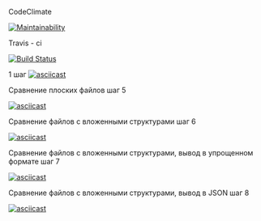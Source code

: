 CodeClimate

[![Maintainability](https://api.codeclimate.com/v1/badges/7f24b294f6ddf75a8537/maintainability)](https://codeclimate.com/github/Topolun/python-project-lvl2/maintainability)

Travis - ci

[![Build Status](https://travis-ci.org/Topolun/python-project-lvl2.svg?branch=master)](https://travis-ci.org/Topolun/python-project-lvl2)

1 шаг
[![asciicast](https://asciinema.org/a/1ZMw227pu50WTmZt4eX7pXWPz.svg)](https://asciinema.org/a/1ZMw227pu50WTmZt4eX7pXWPz)

Сравнение плоских файлов шаг 5

[![asciicast](https://asciinema.org/a/PYUi9HzeLHJlCU7GueF9Xk65z.svg)](https://asciinema.org/a/PYUi9HzeLHJlCU7GueF9Xk65z)

Сравнение файлов с вложенными структурами шаг 6

[![asciicast](https://asciinema.org/a/IgEtwSbdyTNTVT0LdQCTMTvlv.svg)](https://asciinema.org/a/IgEtwSbdyTNTVT0LdQCTMTvlv)

Сравнение файлов с вложенными структурами, вывод в упрощенном формате шаг 7

[![asciicast](https://asciinema.org/a/idwz8M2KQ0VeusIFdd94QHSnk.svg)](https://asciinema.org/a/idwz8M2KQ0VeusIFdd94QHSnk)

Сравнение файлов с вложенными структурами, вывод в JSON шаг 8

[![asciicast](https://asciinema.org/a/qCGIUf6KGLs40nnsB1znrKf17.svg)](https://asciinema.org/a/qCGIUf6KGLs40nnsB1znrKf17)
